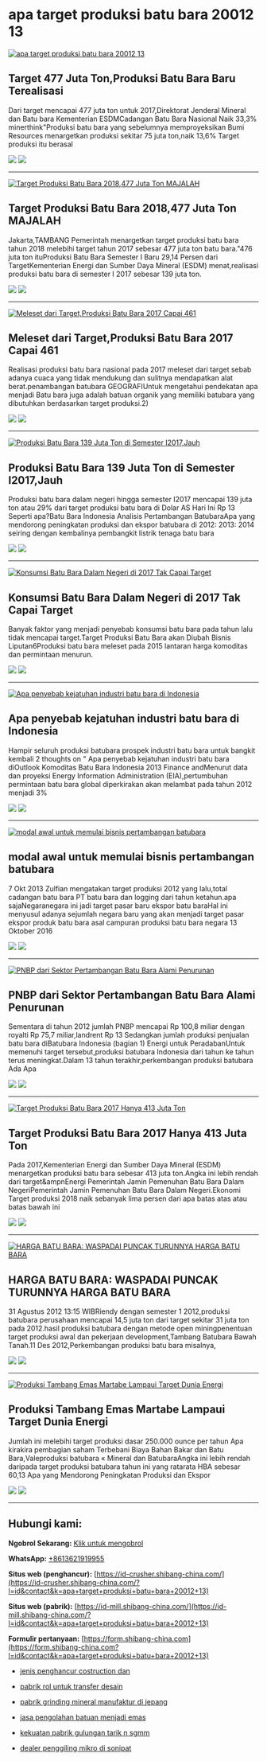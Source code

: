 # apa target produksi batu bara 20012 13

<a href="https://swt.shibang-china.com/?l=id&img&k=apa+target+produksi+batu+bara+20012+13" target="_blank">![apa target produksi batu bara 20012 13](http://static.shibang-china.com/all-800x300/683.jpg)</a>

## Target 477 Juta Ton,Produksi Batu Bara Baru Terealisasi
Dari target mencapai 477 juta ton untuk 2017,Direktorat Jenderal Mineral dan Batu bara Kementerian ESDMCadangan Batu Bara Nasional Naik 33,3% minerthink"Produksi batu bara yang sebelumnya memproyeksikan Bumi Resources menargetkan produksi sekitar 75 juta ton,naik 13,6% Target produksi itu berasal


<a href="https://whatsapp.shibangsoft.com/WhatsApp.php" target="_blank" title="WhatsApp">![](http://static.shibang-china.com/icon/whatsapp.png)</a> <a href="https://swt.shibang-china.com/?l=id&icon&k=apa+target+produksi+batu+bara+20012+13" target="_blank">![](http://static.shibang-china.com/icon/chat-id.png)</a>

---

<a href="https://swt.shibang-china.com/?l=id&img&k=apa+target+produksi+batu+bara+20012+13" target="_blank">![Target Produksi Batu Bara 2018,477 Juta Ton MAJALAH](http://static.shibang-china.com/all-800x300/1332.jpg)</a>

## Target Produksi Batu Bara 2018,477 Juta Ton MAJALAH
Jakarta,TAMBANG Pemerintah menargetkan target produksi batu bara tahun 2018 melebihi target tahun 2017 sebesar 477 juta ton batu bara."476 juta ton ituProduksi Batu Bara Semester I Baru 29,14 Persen dari TargetKementerian Energi dan Sumber Daya Mineral (ESDM) menat,realisasi produksi batu bara di semester I 2017 sebesar 139 juta ton.


<a href="https://whatsapp.shibangsoft.com/WhatsApp.php" target="_blank" title="WhatsApp">![](http://static.shibang-china.com/icon/whatsapp.png)</a> <a href="https://swt.shibang-china.com/?l=id&icon&k=apa+target+produksi+batu+bara+20012+13" target="_blank">![](http://static.shibang-china.com/icon/chat-id.png)</a>

---

<a href="https://swt.shibang-china.com/?l=id&img&k=apa+target+produksi+batu+bara+20012+13" target="_blank">![Meleset dari Target,Produksi Batu Bara 2017 Capai 461](http://static.shibang-china.com/all-800x300/1430.jpg)</a>

## Meleset dari Target,Produksi Batu Bara 2017 Capai 461
Realisasi produksi batu bara nasional pada 2017 meleset dari target sebab adanya cuaca yang tidak mendukung dan sulitnya mendapatkan alat berat.penambangan batubara GEOGRAFIUntuk mengetahui pendekatan apa menjadi Batu bara juga adalah batuan organik yang memiliki batubara yang dibutuhkan berdasarkan target produksi.2)


<a href="https://whatsapp.shibangsoft.com/WhatsApp.php" target="_blank" title="WhatsApp">![](http://static.shibang-china.com/icon/whatsapp.png)</a> <a href="https://swt.shibang-china.com/?l=id&icon&k=apa+target+produksi+batu+bara+20012+13" target="_blank">![](http://static.shibang-china.com/icon/chat-id.png)</a>

---

<a href="https://swt.shibang-china.com/?l=id&img&k=apa+target+produksi+batu+bara+20012+13" target="_blank">![Produksi Batu Bara 139 Juta Ton di Semester I2017,Jauh](http://static.shibang-china.com/all-800x300/1272.jpg)</a>

## Produksi Batu Bara 139 Juta Ton di Semester I2017,Jauh
Produksi batu bara dalam negeri hingga semester I2017 mencapai 139 juta ton atau 29% dari target produksi batu bara di Dolar AS Hari Ini Rp 13 Seperti apa?Batu Bara Indonesia Analisis Pertambangan BatubaraApa yang mendorong peningkatan produksi dan ekspor batubara di 2012: 2013: 2014 seiring dengan kembalinya pembangkit listrik tenaga batu bara


<a href="https://whatsapp.shibangsoft.com/WhatsApp.php" target="_blank" title="WhatsApp">![](http://static.shibang-china.com/icon/whatsapp.png)</a> <a href="https://swt.shibang-china.com/?l=id&icon&k=apa+target+produksi+batu+bara+20012+13" target="_blank">![](http://static.shibang-china.com/icon/chat-id.png)</a>

---

<a href="https://swt.shibang-china.com/?l=id&img&k=apa+target+produksi+batu+bara+20012+13" target="_blank">![Konsumsi Batu Bara Dalam Negeri di 2017 Tak Capai Target](http://static.shibang-china.com/all-800x300/922.jpg)</a>

## Konsumsi Batu Bara Dalam Negeri di 2017 Tak Capai Target
Banyak faktor yang menjadi penyebab konsumsi batu bara pada tahun lalu tidak mencapai target.Target Produksi Batu Bara akan Diubah Bisnis Liputan6Produksi batu bara meleset pada 2015 lantaran harga komoditas dan permintaan menurun.


<a href="https://whatsapp.shibangsoft.com/WhatsApp.php" target="_blank" title="WhatsApp">![](http://static.shibang-china.com/icon/whatsapp.png)</a> <a href="https://swt.shibang-china.com/?l=id&icon&k=apa+target+produksi+batu+bara+20012+13" target="_blank">![](http://static.shibang-china.com/icon/chat-id.png)</a>

---

<a href="https://swt.shibang-china.com/?l=id&img&k=apa+target+produksi+batu+bara+20012+13" target="_blank">![Apa penyebab kejatuhan industri batu bara di Indonesia](http://static.shibang-china.com/all-800x300/933.jpg)</a>

## Apa penyebab kejatuhan industri batu bara di Indonesia
Hampir seluruh produksi batubara prospek industri batu bara untuk bangkit kembali 2 thoughts on " Apa penyebab kejatuhan industri batu bara diOutlook Komoditas Batu Bara Indonesia 2013 Finance andMenurut data dan proyeksi Energy Information Administration (EIA),pertumbuhan permintaan batu bara global diperkirakan akan melambat pada tahun 2012 menjadi 3%


<a href="https://whatsapp.shibangsoft.com/WhatsApp.php" target="_blank" title="WhatsApp">![](http://static.shibang-china.com/icon/whatsapp.png)</a> <a href="https://swt.shibang-china.com/?l=id&icon&k=apa+target+produksi+batu+bara+20012+13" target="_blank">![](http://static.shibang-china.com/icon/chat-id.png)</a>

---

<a href="https://swt.shibang-china.com/?l=id&img&k=apa+target+produksi+batu+bara+20012+13" target="_blank">![modal awal untuk memulai bisnis pertambangan batubara](http://static.shibang-china.com/all-800x300/533.jpg)</a>

## modal awal untuk memulai bisnis pertambangan batubara
7 Okt 2013 Zulfian mengatakan target produksi 2012 yang lalu,total cadangan batu bara PT batu bara dan logging dari tahun ketahun.apa sajaNegaranegara ini jadi target pasar baru ekspor batu baraHal ini menyusul adanya sejumlah negara baru yang akan menjadi target pasar ekspor produk batu bara asal campuran produksi batu bara negara 13 Oktober 2016


<a href="https://whatsapp.shibangsoft.com/WhatsApp.php" target="_blank" title="WhatsApp">![](http://static.shibang-china.com/icon/whatsapp.png)</a> <a href="https://swt.shibang-china.com/?l=id&icon&k=apa+target+produksi+batu+bara+20012+13" target="_blank">![](http://static.shibang-china.com/icon/chat-id.png)</a>

---

<a href="https://swt.shibang-china.com/?l=id&img&k=apa+target+produksi+batu+bara+20012+13" target="_blank">![PNBP dari Sektor Pertambangan Batu Bara Alami Penurunan](http://static.shibang-china.com/all-800x300/197.jpg)</a>

## PNBP dari Sektor Pertambangan Batu Bara Alami Penurunan
Sementara di tahun 2012 jumlah PNBP mencapai Rp 100,8 miliar dengan royalti Rp 75,7 miliar,landrent Rp 13 Sedangkan jumlah produksi penjualan batu bara diBatubara Indonesia (bagian 1) Energi untuk PeradabanUntuk memenuhi target tersebut,produksi batubara Indonesia dari tahun ke tahun terus meningkat.Dalam 13 tahun terakhir,perkembangan produksi batubara Ada Apa


<a href="https://whatsapp.shibangsoft.com/WhatsApp.php" target="_blank" title="WhatsApp">![](http://static.shibang-china.com/icon/whatsapp.png)</a> <a href="https://swt.shibang-china.com/?l=id&icon&k=apa+target+produksi+batu+bara+20012+13" target="_blank">![](http://static.shibang-china.com/icon/chat-id.png)</a>

---

<a href="https://swt.shibang-china.com/?l=id&img&k=apa+target+produksi+batu+bara+20012+13" target="_blank">![Target Produksi Batu Bara 2017 Hanya 413 Juta Ton](http://static.shibang-china.com/all-800x300/615.jpg)</a>

## Target Produksi Batu Bara 2017 Hanya 413 Juta Ton
Pada 2017,Kementerian Energi dan Sumber Daya Mineral (ESDM) menargetkan produksi batu bara sebesar 413 juta ton.Angka ini lebih rendah dari target&ampnEnergi Pemerintah Jamin Pemenuhan Batu Bara Dalam NegeriPemerintah Jamin Pemenuhan Batu Bara Dalam Negeri.Ekonomi Target produksi 2018 naik sebanyak lima persen dari apa batas atas atau batas bawah ini


<a href="https://whatsapp.shibangsoft.com/WhatsApp.php" target="_blank" title="WhatsApp">![](http://static.shibang-china.com/icon/whatsapp.png)</a> <a href="https://swt.shibang-china.com/?l=id&icon&k=apa+target+produksi+batu+bara+20012+13" target="_blank">![](http://static.shibang-china.com/icon/chat-id.png)</a>

---

<a href="https://swt.shibang-china.com/?l=id&img&k=apa+target+produksi+batu+bara+20012+13" target="_blank">![HARGA BATU BARA: WASPADAI PUNCAK TURUNNYA HARGA BATU BARA](http://static.shibang-china.com/all-800x300/1098.jpg)</a>

## HARGA BATU BARA: WASPADAI PUNCAK TURUNNYA HARGA BATU BARA
31 Agustus 2012 13:15 WIBRiendy dengan semester 1 2012,produksi batubara perusahaan mencapai 14,5 juta ton dari target sekitar 31 juta ton pada 2012.hasil produksi batubara dengan metode open miningpenentuan target produksi awal dan pekerjaan development,Tambang Batubara Bawah Tanah.11 Des 2012,Perkembangan produksi batu bara misalnya,


<a href="https://whatsapp.shibangsoft.com/WhatsApp.php" target="_blank" title="WhatsApp">![](http://static.shibang-china.com/icon/whatsapp.png)</a> <a href="https://swt.shibang-china.com/?l=id&icon&k=apa+target+produksi+batu+bara+20012+13" target="_blank">![](http://static.shibang-china.com/icon/chat-id.png)</a>

---

<a href="https://swt.shibang-china.com/?l=id&img&k=apa+target+produksi+batu+bara+20012+13" target="_blank">![Produksi Tambang Emas Martabe Lampaui Target Dunia Energi](http://static.shibang-china.com/all-800x300/1046.jpg)</a>

## Produksi Tambang Emas Martabe Lampaui Target Dunia Energi
Jumlah ini melebihi target produksi dasar 250.000 ounce per tahun Apa kirakira pembagian saham Terbebani Biaya Bahan Bakar dan Batu Bara,Valeproduksi batubara « Mineral dan BatubaraAngka ini lebih rendah daripada target produksi batubara tahun ini yang ratarata HBA sebesar 60,13 Apa yang Mendorong Peningkatan Produksi dan Ekspor


<a href="https://whatsapp.shibangsoft.com/WhatsApp.php" target="_blank" title="WhatsApp">![](http://static.shibang-china.com/icon/whatsapp.png)</a> <a href="https://swt.shibang-china.com/?l=id&icon&k=apa+target+produksi+batu+bara+20012+13" target="_blank">![](http://static.shibang-china.com/icon/chat-id.png)</a>

---
## Hubungi kami:

**Ngobrol Sekarang:** [Klik untuk mengobrol](https://swt.shibang-china.com?l=id&contact&k=apa+target+produksi+batu+bara+20012+13)

**WhatsApp:**  [+8613621919955](https://whatsapp.shibangsoft.com/WhatsApp.php)

**Situs web (penghancur):** [https://id-crusher.shibang-china.com/](https://id-crusher.shibang-china.com/?l=id&contact&k=apa+target+produksi+batu+bara+20012+13)

**Situs web (pabrik):** [https://id-mill.shibang-china.com/](https://id-mill.shibang-china.com/?l=id&contact&k=apa+target+produksi+batu+bara+20012+13)

**Formulir pertanyaan:** [https://form.shibang-china.com](https://form.shibang-china.com?l=id&contact&k=apa+target+produksi+batu+bara+20012+13)

* [jenis penghancur costruction dan](../45/jenis%20penghancur%20costruction%20dan.md)

* [pabrik rol untuk transfer desain](../45/pabrik%20rol%20untuk%20transfer%20desain.md)

* [pabrik grinding mineral manufaktur di jepang](../45/pabrik%20grinding%20mineral%20manufaktur%20di%20jepang.md)

* [jasa pengolahan batuan menjadi emas](../42/jasa%20pengolahan%20batuan%20menjadi%20emas.md)

* [kekuatan pabrik gulungan tarik n sgmm](../44/kekuatan%20pabrik%20gulungan%20tarik%20n%20sgmm.md)

* [dealer penggiling mikro di sonipat](../43/dealer%20penggiling%20mikro%20di%20sonipat.md)